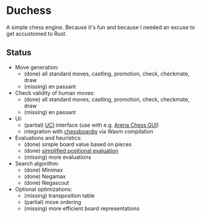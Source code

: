 # Duchess
A simple chess engine. 
Because it's fun and because I needed an excuse to get accustomed to Rust.

## Status
- Move generation:
  - (done) all standard moves, castling, promotion, check, checkmate, draw
  - (missing) en passant
- Check validity of human moves:
  - (done) all standard moves, castling, promotion, check, checkmate, draw
  - (missing) en passant
- UI:
  - (partial) [UCI](https://en.wikipedia.org/wiki/Universal_Chess_Interface) interface (use with e.g. [Arena Chess GUI](http://www.playwitharena.de/))
  - integration with [chessboardjs](https://chessboardjs.com) via Wasm compilation
- Evaluations and heuristics:
  - (done) simple board value based on pieces
  - (done) [simplified positional evaluation](https://www.chessprogramming.org/Simplified_Evaluation_Function)
  - (missing) more evaluations
- Search algorithm:
  - (done) Minimax
  - (done) Negamax
  - (done) Negascout
- Optional optimizations:
  - (missing) transposition table
  - (partial) move ordering
  - (missing) more efficient board representations


